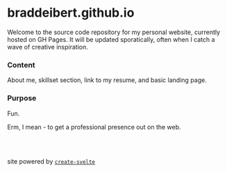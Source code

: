 # braddeibert.github.io

Welcome to the source code repository for my personal website, currently hosted on GH Pages. It will be updated sporatically, often when I catch a wave of creative inspiration.

### Content

About me, skillset section, link to my resume, and basic landing page.

### Purpose

Fun.

Erm, I mean - to get a professional presence out on the web.

<br/><br/>

site powered by [`create-svelte`](https://github.com/sveltejs/kit/tree/master/packages/create-svelte)
